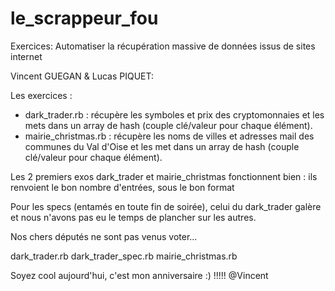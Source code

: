 # le_scrappeur_fou
Exercices: Automatiser la récupération massive de données issus de sites internet


Vincent GUEGAN & Lucas PIQUET:


Les exercices :
- dark_trader.rb : récupère les symboles et prix des cryptomonnaies et les mets dans un array de hash (couple clé/valeur pour chaque élément).
- mairie_christmas.rb : récupère les noms de villes et adresses mail des communes du Val d'Oise et les met dans un array de hash (couple clé/valeur pour chaque élément).


Les 2 premiers exos dark_trader et mairie_christmas fonctionnent bien : ils renvoient le bon nombre d'entrées, sous le bon format

Pour les specs (entamés en toute fin de soirée), celui du dark_trader galère et nous n'avons pas eu le temps de plancher sur les autres.

Nos chers députés ne sont pas venus voter...



dark_trader.rb
dark_trader_spec.rb
mairie_christmas.rb



Soyez cool aujourd'hui, c'est mon anniversaire :) !!!!! @Vincent

